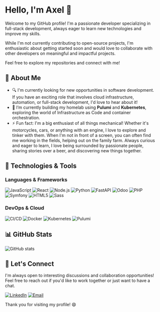 # Hello, I'm Axel 👋

Welcome to my GitHub profile! I'm a passionate developer specializing in full-stack development, always eager to learn new technologies and improve my skills.

While I'm not currently contributing to open-source projects, I'm enthusiastic about getting started soon and would love to collaborate with other developers on meaningful and impactful projects.

Feel free to explore my repositories and connect with me!

## 🌟 About Me

- 🔍 I'm currently looking for new opportunities in software development. If you have an exciting role that involves cloud infrastructure, automation, or full-stack development, I'd love to hear about it!
- 🌱 I’m currently building my homelab using **Pulumi** and **Kubernetes**, exploring the world of Infrastructure as Code and container orchestration.
- ⚡ Fun fact: I'm a big enthusiast of all things mechanical! Whether it's motorcycles, cars, or anything with an engine, I love to explore and tinker with them. When I'm not in front of a screen, you can often find me working in the fields, helping out on the family farm. Always curious and eager to learn, I love being surrounded by passionate people, sharing stories over a beer, and discovering new things together.

## 🚀 Technologies & Tools

### Languages & Frameworks

![JavaScript](https://img.shields.io/badge/-JavaScript-F7DF1E?&logo=javascript&logoColor=black)
![React](https://img.shields.io/badge/-React-61DAFB?logo=react&logoColor=white)
![Node.js](https://img.shields.io/badge/-Node.js-339933?logo=node.js&logoColor=white)
![Python](https://img.shields.io/badge/-Python-3776AB?logo=python&logoColor=white)
![FastAPI](https://img.shields.io/badge/-FastAPI-009688?logo=fastapi&logoColor=white)
![Odoo](https://img.shields.io/badge/-Odoo-7A868A?logo=odoo&logoColor=purple)
![PHP](https://img.shields.io/badge/-PHP-777BB4?logo=php&logoColor=white)
![Symfony](https://img.shields.io/badge/-Symfony-000000?logo=symfony&logoColor=white)
![HTML5](https://img.shields.io/badge/-HTML5-E34F26?logo=html5&logoColor=white)
![Sass](https://img.shields.io/badge/-Sass-CC6699?logo=sass&logoColor=white)

### DevOps & Cloud

![CI/CD](https://img.shields.io/badge/-CI/CD-000000?style=flat-square)
![Docker](https://img.shields.io/badge/-Docker-2496ED?logo=docker&logoColor=white)
![Kubernetes](https://img.shields.io/badge/-Kubernetes-326CE5?logo=kubernetes&logoColor=white)
![Pulumi](https://img.shields.io/badge/-Pulumi-663399?logo=pulumi&logoColor=white)

## 📊 GitHub Stats

![GitHub stats](https://github-readme-stats.vercel.app/api?username=Axel-Gohier&show_icons=true)

## 🤝 Let's Connect

I'm always open to interesting discussions and collaboration opportunities! Feel free to reach out if you'd like to work together or just want to have a chat.

[![LinkedIn](https://img.shields.io/badge/LinkedIn-Me-blue?logo=linkedin)](https://www.linkedin.com/in/axel-gohier119)
[![Email](https://img.shields.io/badge/Email-Contact-blue?logo=gmail)](mailto:gohier-axel119@orange.fr)

Thank you for visiting my profile! 😄
